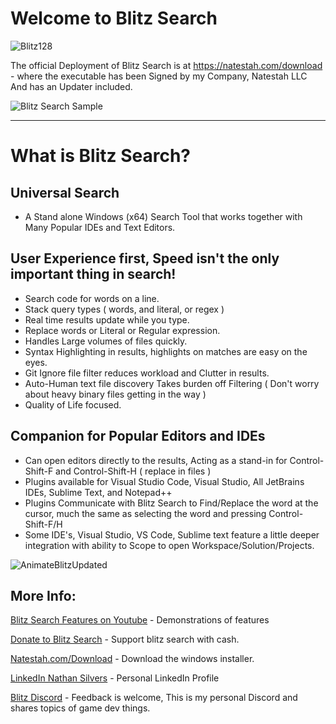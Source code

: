 # Welcome  to Blitz Search

![Blitz128](https://github.com/Natestah/BlitzSearch/assets/11800697/dcd68d7f-da5c-4dae-bf8e-02b88e37cfa9)

The official Deployment of Blitz Search is at https://natestah.com/download - where the executable has been Signed by my Company, Natestah LLC And has an Updater included.

![Blitz Search Sample](https://blitzsearch.s3.us-east-2.amazonaws.com/BlitzPretty2x.png)

---
# What is Blitz Search?

## Universal Search
* A Stand alone Windows (x64) Search Tool that works together with Many Popular IDEs and Text Editors.
## User Experience first, Speed isn't the only important thing in search!
* Search code for words on a line.
* Stack query types ( words, and literal, or regex )
* Real time results update while you type.
* Replace words or Literal or Regular expression.
* Handles Large volumes of files quickly.
* Syntax Highlighting in results,  highlights on matches are easy on the eyes.
* Git Ignore file filter reduces workload and Clutter in results.
* Auto-Human text file discovery Takes burden off Filtering ( Don't worry about heavy binary files getting in the way )
* Quality of Life focused.
## Companion for Popular Editors and IDEs
* Can open editors directly to the results, Acting as a stand-in for Control-Shift-F  and Control-Shift-H ( replace in files )
* Plugins available for Visual Studio Code, Visual Studio, All JetBrains IDEs, Sublime Text, and Notepad++
* Plugins Communicate with Blitz Search to Find/Replace the word at the cursor, much the same as selecting the word and pressing Control-Shift-F/H
* Some IDE's, Visual Studio, VS Code, Sublime text feature a little deeper integration with ability to Scope to open Workspace/Solution/Projects.

![AnimateBlitzUpdated](https://github.com/user-attachments/assets/b51d0d60-7ee1-4527-bd01-b03e52c929da)

## More Info:

[Blitz Search Features on Youtube](https://youtube.com/playlist?list=PLDB5sR-xyaUYymdLPoywoApQ1ZlLl157d&si=6hpIiOI5kr7kPH8k) - Demonstrations of features

[Donate to Blitz Search](https://natestah.com/blitz-search) - Support blitz search with cash.

[Natestah.com/Download](https://natestah.com/download) - Download the windows installer.

[LinkedIn Nathan Silvers](www.linkedin.com/in/nathan-silvers-a17308a8) - Personal LinkedIn Profile

[Blitz Discord](https://discord.com/invite/UYPwQY9ngm) - Feedback is welcome, This is my personal Discord and shares topics of game dev things.

